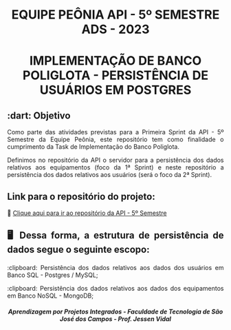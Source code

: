 <h1 align="center">EQUIPE PEÔNIA
API - 5º SEMESTRE ADS - 2023 </h1>

<h1 align="center"> IMPLEMENTAÇÃO DE BANCO POLIGLOTA - PERSISTÊNCIA DE USUÁRIOS EM POSTGRES</h1>

<h2> :dart: Objetivo</h2>

<p align="justify"> Como parte das atividades previstas para a Primeira Sprint da API - 5º Semestre da Equipe Peônia, este repositório tem como finalidade o cumprimento da Task de Implementação do Banco Poliglota.</p>

<p align="justify"> Definimos no repositório da API o servidor para a persistência dos dados relativos aos equipamentos (foco da 1ª Sprint) e neste repositório a persistência dos dados relativos aos usuários (será o foco da 2ª Sprint).</p>

<h2>Link para o repositório do projeto:</h2>

:dart: [Clique aqui para ir ao repositório da API - 5º Semestre](https://github.com/peonia-api/API_5_Semestre)

<h2><p align="justify"> 🖥️ Dessa forma, a estrutura de persistência de dados segue o seguinte escopo:</p></h2>

<p align="justify"> :clipboard: Persistência dos dados relativos aos dados dos usuários em Banco SQL - Postgres / MySQL;</p>

<p align="justify"> :clipboard: Persistência dos dados relativos aos dados dos equipamentos em Banco NoSQL - MongoDB;</p>


<h5 align="center"> Aprendizagem por Projetos Integrados - Faculdade de Tecnologia de São José dos Campos - Prof. Jessen Vidal </h5>
